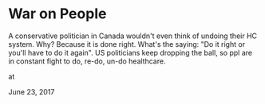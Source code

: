 # War on People



A conservative politician in Canada wouldn't even think of undoing their HC system. Why? Because it is done right. What's the saying: "Do it right or you'll have to do it again". US politicians keep dropping the ball, so ppl are in constant fight to do, re-do, un-do healthcare. 







at

June 23, 2017















